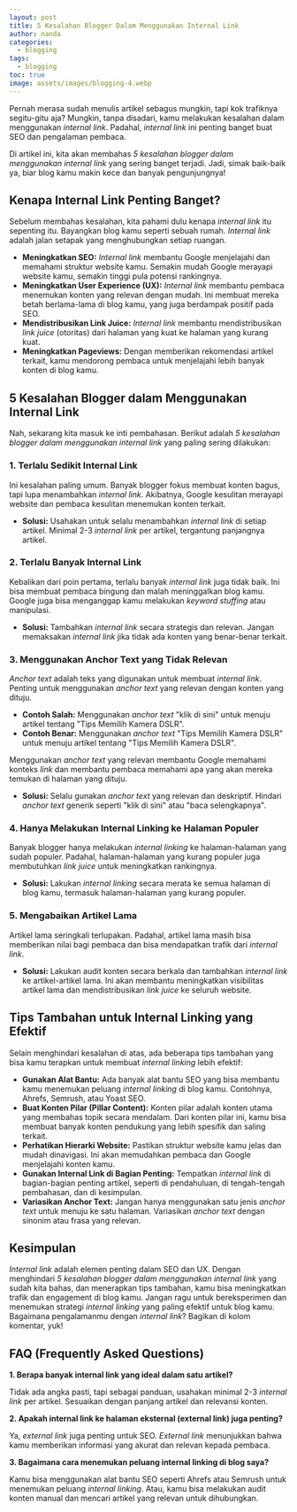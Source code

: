 ```yaml
---
layout: post
title: 5 Kesalahan Blogger Dalam Menggunakan Internal Link
author: nanda
categories:
  - blogging
tags:
  - blogging
toc: true
image: assets/images/blogging-4.webp
---
```



Pernah merasa sudah menulis artikel sebagus mungkin, tapi kok trafiknya segitu-gitu aja? Mungkin, tanpa disadari, kamu melakukan kesalahan dalam menggunakan _internal link_. Padahal, _internal link_ ini penting banget buat SEO dan pengalaman pembaca.

Di artikel ini, kita akan membahas _5 kesalahan blogger dalam menggunakan internal link_ yang sering banget terjadi. Jadi, simak baik-baik ya, biar blog kamu makin kece dan banyak pengunjungnya!

## Kenapa Internal Link Penting Banget?

Sebelum membahas kesalahan, kita pahami dulu kenapa _internal link_ itu sepenting itu. Bayangkan blog kamu seperti sebuah rumah. _Internal link_ adalah jalan setapak yang menghubungkan setiap ruangan.

- **Meningkatkan SEO:** _Internal link_ membantu Google menjelajahi dan memahami struktur website kamu. Semakin mudah Google merayapi website kamu, semakin tinggi pula potensi rankingnya.
- **Meningkatkan User Experience (UX):** _Internal link_ membantu pembaca menemukan konten yang relevan dengan mudah. Ini membuat mereka betah berlama-lama di blog kamu, yang juga berdampak positif pada SEO.
- **Mendistribusikan Link Juice:** _Internal link_ membantu mendistribusikan _link juice_ (otoritas) dari halaman yang kuat ke halaman yang kurang kuat.
- **Meningkatkan Pageviews:** Dengan memberikan rekomendasi artikel terkait, kamu mendorong pembaca untuk menjelajahi lebih banyak konten di blog kamu.

## 5 Kesalahan Blogger dalam Menggunakan Internal Link

Nah, sekarang kita masuk ke inti pembahasan. Berikut adalah _5 kesalahan blogger dalam menggunakan internal link_ yang paling sering dilakukan:

### 1\. Terlalu Sedikit Internal Link

Ini kesalahan paling umum. Banyak blogger fokus membuat konten bagus, tapi lupa menambahkan _internal link_. Akibatnya, Google kesulitan merayapi website dan pembaca kesulitan menemukan konten terkait.

- **Solusi:** Usahakan untuk selalu menambahkan _internal link_ di setiap artikel. Minimal 2-3 _internal link_ per artikel, tergantung panjangnya artikel.

### 2\. Terlalu Banyak Internal Link

Kebalikan dari poin pertama, terlalu banyak _internal link_ juga tidak baik. Ini bisa membuat pembaca bingung dan malah meninggalkan blog kamu. Google juga bisa menganggap kamu melakukan _keyword stuffing_ atau manipulasi.

- **Solusi:** Tambahkan _internal link_ secara strategis dan relevan. Jangan memaksakan _internal link_ jika tidak ada konten yang benar-benar terkait.

### 3\. Menggunakan Anchor Text yang Tidak Relevan

_Anchor text_ adalah teks yang digunakan untuk membuat _internal link_. Penting untuk menggunakan _anchor text_ yang relevan dengan konten yang dituju.

- **Contoh Salah:** Menggunakan _anchor text_ "klik di sini" untuk menuju artikel tentang "Tips Memilih Kamera DSLR".
- **Contoh Benar:** Menggunakan _anchor text_ "Tips Memilih Kamera DSLR" untuk menuju artikel tentang "Tips Memilih Kamera DSLR".

Menggunakan _anchor text_ yang relevan membantu Google memahami konteks _link_ dan membantu pembaca memahami apa yang akan mereka temukan di halaman yang dituju.

- **Solusi:** Selalu gunakan _anchor text_ yang relevan dan deskriptif. Hindari _anchor text_ generik seperti "klik di sini" atau "baca selengkapnya".

### 4\. Hanya Melakukan Internal Linking ke Halaman Populer

Banyak blogger hanya melakukan _internal linking_ ke halaman-halaman yang sudah populer. Padahal, halaman-halaman yang kurang populer juga membutuhkan _link juice_ untuk meningkatkan rankingnya.

- **Solusi:** Lakukan _internal linking_ secara merata ke semua halaman di blog kamu, termasuk halaman-halaman yang kurang populer.

### 5\. Mengabaikan Artikel Lama

Artikel lama seringkali terlupakan. Padahal, artikel lama masih bisa memberikan nilai bagi pembaca dan bisa mendapatkan trafik dari _internal link_.

- **Solusi:** Lakukan audit konten secara berkala dan tambahkan _internal link_ ke artikel-artikel lama. Ini akan membantu meningkatkan visibilitas artikel lama dan mendistribusikan _link juice_ ke seluruh website.

## Tips Tambahan untuk Internal Linking yang Efektif

Selain menghindari kesalahan di atas, ada beberapa tips tambahan yang bisa kamu terapkan untuk membuat _internal linking_ lebih efektif:

- **Gunakan Alat Bantu:** Ada banyak alat bantu SEO yang bisa membantu kamu menemukan peluang _internal linking_ di blog kamu. Contohnya, Ahrefs, Semrush, atau Yoast SEO.
- **Buat Konten Pilar (Pillar Content):** Konten pilar adalah konten utama yang membahas topik secara mendalam. Dari konten pilar ini, kamu bisa membuat banyak konten pendukung yang lebih spesifik dan saling terkait.
- **Perhatikan Hierarki Website:** Pastikan struktur website kamu jelas dan mudah dinavigasi. Ini akan memudahkan pembaca dan Google menjelajahi konten kamu.
- **Gunakan Internal Link di Bagian Penting:** Tempatkan _internal link_ di bagian-bagian penting artikel, seperti di pendahuluan, di tengah-tengah pembahasan, dan di kesimpulan.
- **Variasikan Anchor Text:** Jangan hanya menggunakan satu jenis _anchor text_ untuk menuju ke satu halaman. Variasikan _anchor text_ dengan sinonim atau frasa yang relevan.

## Kesimpulan

_Internal link_ adalah elemen penting dalam SEO dan UX. Dengan menghindari _5 kesalahan blogger dalam menggunakan internal link_ yang sudah kita bahas, dan menerapkan tips tambahan, kamu bisa meningkatkan trafik dan engagement di blog kamu. Jangan ragu untuk bereksperimen dan menemukan strategi _internal linking_ yang paling efektif untuk blog kamu. Bagaimana pengalamanmu dengan _internal link_? Bagikan di kolom komentar, yuk!

## FAQ (Frequently Asked Questions)

**1\. Berapa banyak internal link yang ideal dalam satu artikel?**

Tidak ada angka pasti, tapi sebagai panduan, usahakan minimal 2-3 _internal link_ per artikel. Sesuaikan dengan panjang artikel dan relevansi konten.

**2\. Apakah internal link ke halaman eksternal (external link) juga penting?**

Ya, _external link_ juga penting untuk SEO. _External link_ menunjukkan bahwa kamu memberikan informasi yang akurat dan relevan kepada pembaca.

**3\. Bagaimana cara menemukan peluang internal linking di blog saya?**

Kamu bisa menggunakan alat bantu SEO seperti Ahrefs atau Semrush untuk menemukan peluang _internal linking_. Atau, kamu bisa melakukan audit konten manual dan mencari artikel yang relevan untuk dihubungkan.
